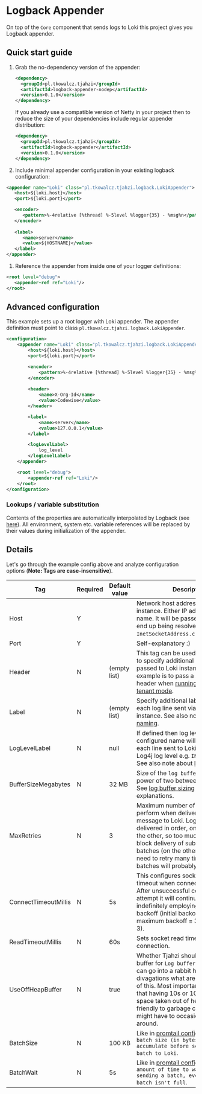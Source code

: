 # Logback Appender

On top of the `Core` component that sends logs to Loki this project gives you Logback appender.

## Quick start guide

1. Grab the no-dependency version of the appender:

   ```xml
   <dependency>
     <groupId>pl.tkowalcz.tjahzi</groupId>
     <artifactId>logback-appender-nodep</artifactId>
     <version>0.1.0</version>
   </dependency>
   ```

   If you already use a compatible version of Netty in your project then to reduce the size of your dependencies include
   regular appender distribution:

   ```xml
   <dependency>
     <groupId>pl.tkowalcz.tjahzi</groupId>
     <artifactId>logback-appender</artifactId>
     <version>0.1.0</version>
   </dependency>
   ```

1. Include minimal appender configuration in your existing logback configuration:

```xml
<appender name="Loki" class="pl.tkowalcz.tjahzi.logback.LokiAppender">
   <host>${loki.host}</host>
   <port>${loki.port}</port>

   <encoder>
      <pattern>%-4relative [%thread] %-5level %logger{35} - %msg%n</pattern>
   </encoder>
   
   <label>
      <name>server</name>
      <value>${HOSTNAME}</value>
   </label>
</appender>
```

1. Reference the appender from inside one of your logger definitions:

```xml
<root level="debug">
   <appender-ref ref="Loki"/>
</root>
```

## Advanced configuration

This example sets up a root logger with Loki appender. The appender definition must point to class `pl.tkowalcz.tjahzi.logback.LokiAppender`.

```xml
<configuration>
    <appender name="Loki" class="pl.tkowalcz.tjahzi.logback.LokiAppender">
        <host>${loki.host}</host>
        <port>${loki.port}</port>

        <encoder>
            <pattern>%-4relative [%thread] %-5level %logger{35} - %msg%n</pattern>
        </encoder>
        
        <header>
            <name>X-Org-Id</name>
            <value>Codewise</value>
        </header>

        <label>
            <name>server</name>
            <value>127.0.0.1</value>
        </label>

        <logLevelLabel>
            log_level
        </logLevelLabel>
    </appender>

    <root level="debug">
        <appender-ref ref="Loki"/>
    </root>
</configuration>

``` 

### Lookups / variable substitution

Contents of the properties are automatically interpolated by Logback (see [here](http://logback.qos.ch/manual/configuration.html#variableSubstitution)).
All environment, system etc. variable references will be replaced by their values during initialization of the appender.

## Details

Let's go through the example config above and analyze configuration options (**Note: Tags are case-insensitive**).

| Tag | Required | Default value | Description |
|-----|----------|---------------|-------------|
| Host | Y | | Network host address of Loki instance. Either IP address or host name. It will be passed to Netty and end up being resolved by call to `InetSocketAddress.createUnresolved`. |
| Port | Y | | Self-explanatory :) |
| Header | N | (empty list) | This tag can be used multiple times to specify additional headers that are passed to Loki instance. One example is to pass a `X-Scope-OrgID` header when [running Loki in multi-tenant mode](https://grafana.com/docs/loki/latest/operations/authentication/). |
| Label | N | (empty list) | Specify additional labels attached to each log line sent via this appender instance. See also note about [label naming](https://github.com/tkowalcz/tjahzi/wiki/Label-naming). |
| LogLevelLabel | N | null | If defined then log level label of configured name will be added to each line sent to Loki. It will contain Log4j log level e.g. `INFO`, `WARN` etc. See also note about [label naming](https://github.com/tkowalcz/tjahzi/wiki/Label-naming). |
| BufferSizeMegabytes | N | 32 MB | Size of the `log buffer`. Must be power of two between 1MB and 1GB. See [log buffer sizing](https://github.com/tkowalcz/tjahzi/wiki/Log-buffer-sizing) for more explanations. |
| MaxRetries | N | 3 | Maximum number of retries to perform when delivering log message to Loki. Log buffer data is delivered in order, one batch after the other, so too much retries will block delivery of subsequent log batches (on the other hand if we need to retry many times then next batches will probably fail too). |
| ConnectTimeoutMillis | N | 5s | This configures socket connect timeout when connecting to Loki. After unsuccessful connection attempt it will continue to retry indefinitely employing exponential backoff (initial backoff = 250ms, maximum backoff = 30s, multiplier = 3). |
| ReadTimeoutMillis | N | 60s | Sets socket read timeout on Loki connection. |
| UseOffHeapBuffer | N | true | Whether Tjahzi should allocate native buffer for `Log buffer` component. We can go into a rabbit hole of divagations what are the implications of this. Most important in our view is that having 10s or 100s of MB of space taken out of heap is not very friendly to garbage collector which might have to occasionally copy it around. |
| BatchSize | N | 100 KB | Like in [promtail configuration](https://grafana.com/docs/loki/latest/clients/promtail/configuration/) `maximum batch size (in bytes) of logs to accumulate before sending the batch to Loki`.|
| BatchWait | N | 5s | Like in [promtail configuration](https://grafana.com/docs/loki/latest/clients/promtail/configuration/) `maximum amount of time to wait before sending a batch, even if that batch isn't full`.|
